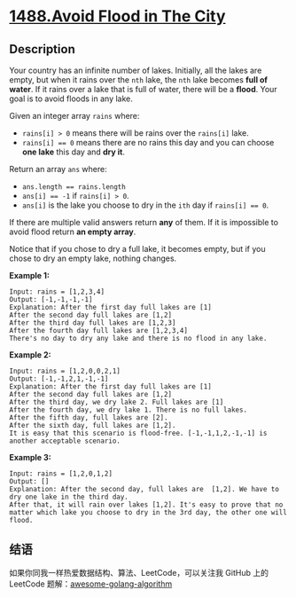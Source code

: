 # [1488.Avoid Flood in The City][title]

## Description
Your country has an infinite number of lakes. Initially, all the lakes are empty, but when it rains over the `nth` lake, the `nth` lake becomes **full of water**. If it rains over a lake that is full of water, there will be a **flood**. Your goal is to avoid floods in any lake.

Given an integer array `rains` where:

- `rains[i] > 0` means there will be rains over the `rains[i]` lake.
- `rains[i] == 0` means there are no rains this day and you can choose **one lake** this day and **dry it**.

Return an array `ans` where:

- `ans.length == rains.length`
- `ans[i] == -1` if `rains[i] > 0`.
- `ans[i]` is the lake you choose to dry in the `ith` day if `rains[i] == 0`.

If there are multiple valid answers return **any** of them. If it is impossible to avoid flood return **an empty array**.

Notice that if you chose to dry a full lake, it becomes empty, but if you chose to dry an empty lake, nothing changes.

**Example 1:**

```
Input: rains = [1,2,3,4]
Output: [-1,-1,-1,-1]
Explanation: After the first day full lakes are [1]
After the second day full lakes are [1,2]
After the third day full lakes are [1,2,3]
After the fourth day full lakes are [1,2,3,4]
There's no day to dry any lake and there is no flood in any lake.
```

**Example 2:**

```
Input: rains = [1,2,0,0,2,1]
Output: [-1,-1,2,1,-1,-1]
Explanation: After the first day full lakes are [1]
After the second day full lakes are [1,2]
After the third day, we dry lake 2. Full lakes are [1]
After the fourth day, we dry lake 1. There is no full lakes.
After the fifth day, full lakes are [2].
After the sixth day, full lakes are [1,2].
It is easy that this scenario is flood-free. [-1,-1,1,2,-1,-1] is another acceptable scenario.
```

**Example 3:**

```
Input: rains = [1,2,0,1,2]
Output: []
Explanation: After the second day, full lakes are  [1,2]. We have to dry one lake in the third day.
After that, it will rain over lakes [1,2]. It's easy to prove that no matter which lake you choose to dry in the 3rd day, the other one will flood.
```

## 结语

如果你同我一样热爱数据结构、算法、LeetCode，可以关注我 GitHub 上的 LeetCode 题解：[awesome-golang-algorithm][me]

[title]: https://leetcode.com/problems/avoid-flood-in-the-city
[me]: https://github.com/kylesliu/awesome-golang-algorithm
